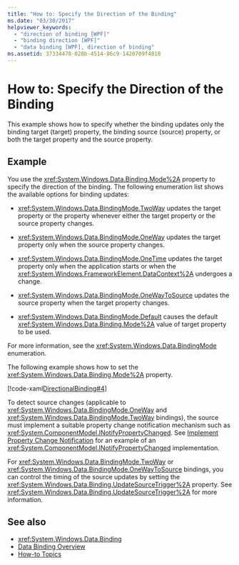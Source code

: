 ```yaml
---
title: "How to: Specify the Direction of the Binding"
ms.date: "03/30/2017"
helpviewer_keywords: 
  - "direction of binding [WPF]"
  - "binding direction [WPF]"
  - "data binding [WPF], direction of binding"
ms.assetid: 37334478-028b-4514-86c9-1420709f4818
---
```

# How to: Specify the Direction of the Binding
This example shows how to specify whether the binding updates only the binding target (target) property, the binding source (source) property, or both the target property and the source property.  
  
## Example  
 You use the <xref:System.Windows.Data.Binding.Mode%2A> property to specify the direction of the binding. The following enumeration list shows the available options for binding updates:  
  
-   <xref:System.Windows.Data.BindingMode.TwoWay> updates the target property or the property whenever either the target property or the source property changes.  
  
-   <xref:System.Windows.Data.BindingMode.OneWay> updates the target property only when the source property changes.  
  
-   <xref:System.Windows.Data.BindingMode.OneTime> updates the target property only when the application starts or when the <xref:System.Windows.FrameworkElement.DataContext%2A> undergoes a change.  
  
-   <xref:System.Windows.Data.BindingMode.OneWayToSource> updates the source property when the target property changes.  
  
-   <xref:System.Windows.Data.BindingMode.Default> causes the default <xref:System.Windows.Data.Binding.Mode%2A> value of target property to be used.  
  
 For more information, see the <xref:System.Windows.Data.BindingMode> enumeration.  
  
 The following example shows how to set the <xref:System.Windows.Data.Binding.Mode%2A> property.  
  
 [!code-xaml[DirectionalBinding#4](../../../../samples/snippets/csharp/VS_Snippets_Wpf/DirectionalBinding/CSharp/Page1.xaml#4)]  
  
 To detect source changes (applicable to <xref:System.Windows.Data.BindingMode.OneWay> and <xref:System.Windows.Data.BindingMode.TwoWay> bindings), the source must implement a suitable property change notification mechanism such as <xref:System.ComponentModel.INotifyPropertyChanged>. See [Implement Property Change Notification](../../../../docs/framework/wpf/data/how-to-implement-property-change-notification.md) for an example of an <xref:System.ComponentModel.INotifyPropertyChanged> implementation.  
  
 For <xref:System.Windows.Data.BindingMode.TwoWay> or <xref:System.Windows.Data.BindingMode.OneWayToSource> bindings, you can control the timing of the source updates by setting the <xref:System.Windows.Data.Binding.UpdateSourceTrigger%2A> property. See <xref:System.Windows.Data.Binding.UpdateSourceTrigger%2A> for more information.  
  
## See also
- <xref:System.Windows.Data.Binding>
- [Data Binding Overview](../../../../docs/framework/wpf/data/data-binding-overview.md)
- [How-to Topics](../../../../docs/framework/wpf/data/data-binding-how-to-topics.md)
